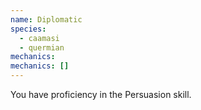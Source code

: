 ```yaml
---
name: Diplomatic
species:
  - caamasi
  - quermian
mechanics:
mechanics: []
---
```

You have proficiency in the Persuasion skill.
